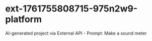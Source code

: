 # ext-1761755808715-975n2w9-platform
AI-generated project via External API - Prompt: Make a sound meter
